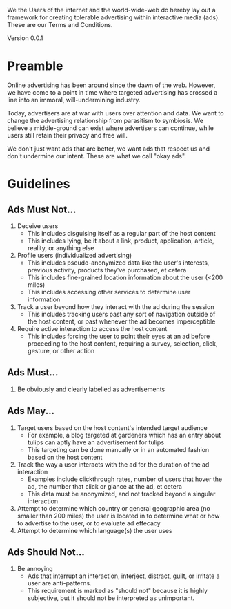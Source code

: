 We the Users of the internet and the world-wide-web do hereby lay out a framework for creating tolerable advertising within interactive media (ads).  These are our Terms and Conditions.

Version 0.0.1

# Preamble

Online advertising has been around since the dawn of the web.  However, we have come to a point in time where targeted advertising has crossed a line into an immoral, will-undermining industry.

Today, advertisers are at war with users over attention and data.  We want to change the advertising relationship from parasitism to symbiosis.  We believe a middle-ground can exist where advertisers can continue, while users still retain their privacy and free will.

We don't just want ads that are better, we want ads that respect us and don't undermine our intent.  These are what we call "okay ads".

# Guidelines

## Ads Must Not...

1. Deceive users
    * This includes disguising itself as a regular part of the host content
    * This includes lying, be it about a link, product, application, article, reality, or anything else
2. Profile users (individualized advertising)
    * This includes pseudo-anonymized data like the user's interests, previous activity, products they've purchased, et cetera
    * This includes fine-grained location information about the user (<200 miles)
    * This includes accessing other services to determine user information
3. Track a user beyond how they interact with the ad during the session
    * This includes tracking users past any sort of navigation outside of the host content, or past whenever the ad becomes imperceptible
4. Require active interaction to access the host content
    * This includes forcing the user to point their eyes at an ad before proceeding to the host content, requiring a survey, selection, click, gesture, or other action

## Ads Must...

1. Be obviously and clearly labelled as advertisements

## Ads May...

1. Target users based on the host content's intended target audience
    * For example, a blog targeted at gardeners which has an entry about tulips can aptly have an advertisement for tulips
    * This targeting can be done manually or in an automated fashion based on the host content
2. Track the way a user interacts with the ad for the duration of the ad interaction
    * Examples include clickthrough rates, number of users that hover the ad, the number that click or glance at the ad, et cetera
    * This data must be anonymized, and not tracked beyond a singular interaction
3. Attempt to determine which country or general geographic area (no smaller than 200 miles) the user is located in to determine what or how to advertise to the user, or to evaluate ad effecacy
4. Attempt to determine which language(s) the user uses

## Ads Should Not...

1. Be annoying
    * Ads that interrupt an interaction, interject, distract, guilt, or irritate a user are anti-patterns.  
    * This requirement is marked as "should not" because it is highly subjective, but it should not be interpreted as unimportant.
